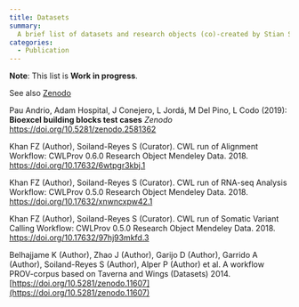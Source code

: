 ```yaml
---
title: Datasets
summary:
  A brief list of datasets and research objects (co)-created by Stian Soiland-Reyes (work in progress)
categories:
  - Publication
---
```


**Note**: This list is **Work in progress**.

See also [Zenodo](https://zenodo.org/search?q=metadata.creators.person_or_org.identifiers.identifier%3A0000-0001-9842-9718&f=resource_type%3Adataset)

Pau Andrio, Adam Hospital, J Conejero, L Jordá, M Del Pino, L Codo (2019):  
**Bioexcel building blocks test cases**
_Zenodo_
<https://doi.org/10.5281/zenodo.2581362>

<p><div class="rendering rendering_researchoutput  rendering_researchoutput_vancouver rendering_nontextual rendering_vancouver rendering_nontextual_vancouver">Khan FZ (Author)<span>, Soiland-Reyes S (Curator)</span>. <span class="title"><span>CWL run of Alignment Workflow: <span class="subtitle">CWLProv 0.6.0 Research Object</span></span></span> Mendeley Data. 2018. <a href="https://doi.org/10.17632/6wtpgr3kbj.1" class="link"><span>https://doi.org/10.17632/6wtpgr3kbj.1</span></a></div></p>

<p><div class="rendering rendering_researchoutput  rendering_researchoutput_vancouver rendering_nontextual rendering_vancouver rendering_nontextual_vancouver">Khan FZ (Author)<span>, Soiland-Reyes S (Curator)</span>. <span class="title"><span>CWL run of RNA-seq Analysis Workflow: <span class="subtitle">CWLProv 0.5.0 Research Object</span></span></span> Mendeley Data. 2018. <a href="https://doi.org/10.17632/xnwncxpw42.1" class="link"><span>https://doi.org/10.17632/xnwncxpw42.1</span></a></div></p>

<p><div class="rendering rendering_researchoutput  rendering_researchoutput_vancouver rendering_nontextual rendering_vancouver rendering_nontextual_vancouver">Khan FZ (Author)<span>, Soiland-Reyes S (Curator)</span>. <span class="title"><span>CWL run of Somatic Variant Calling Workflow: <span class="subtitle">CWLProv 0.5.0 Research Object</span></span></span> Mendeley Data. 2018. <a href="https://doi.org/10.17632/97hj93mkfd.3" class="link"><span>https://doi.org/10.17632/97hj93mkfd.3</span></a></div></p>

Belhajjame K (Author), Zhao J (Author), Garijo D (Author), Garrido A (Author), Soiland-Reyes S (Author), Alper P (Author) et al. A workflow PROV-corpus based on Taverna and Wings (Datasets) 2014. [https://doi.org/10.5281/zenodo.11607](https://doi.org/10.5281/zenodo.11607)

